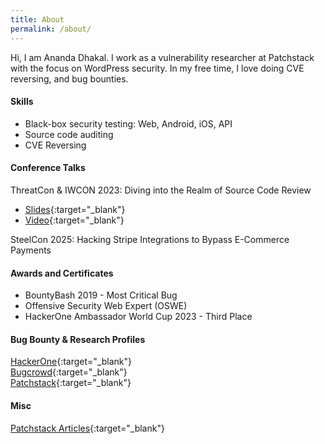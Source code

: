 ```yaml
---
title: About
permalink: /about/
---
```


Hi, I am Ananda Dhakal. I work as a vulnerability researcher at Patchstack with the focus on WordPress security. In my free time, I love doing CVE reversing, and bug bounties.

#### Skills

- Black-box security testing: Web, Android, iOS, API
- Source code auditing
- CVE Reversing

#### Conference Talks

ThreatCon & IWCON 2023: Diving into the Realm of Source Code Review

- [Slides][code review slides]{:target="_blank"}
- [Video][code review video]{:target="_blank"}

SteelCon 2025: Hacking Stripe Integrations to Bypass E-Commerce Payments

#### Awards and Certificates

- BountyBash 2019 - Most Critical Bug
- Offensive Security Web Expert (OSWE)
- HackerOne Ambassador World Cup 2023 - Third Place

#### Bug Bounty & Research Profiles

[HackerOne][hackerone]{:target="_blank"} <br>
[Bugcrowd][bugcrowd]{:target="_blank"} <br>
[Patchstack][patchstack]{:target="_blank"}<br>

#### Misc

[Patchstack Articles][patchstack blogs]{:target="_blank"}

[hackerone]: https://hackerone.com/dhakal_ananda
[bugcrowd]: https://bugcrowd.com/dhakal-ananda
[patchstack]: https://patchstack.com/database/researcher/2df8ab85-c40b-40b1-a320-67f8b09302b0
[code review slides]: https://docs.google.com/presentation/d/10Rqpj2RMIhprXe6jbLI1i1A7okq8TWn1wTDV_vSZGOM
[code review video]: https://www.youtube.com/watch?v=8TzCU01_K9s
[patchstack blogs]: http://patchstack.com/author/ananda/